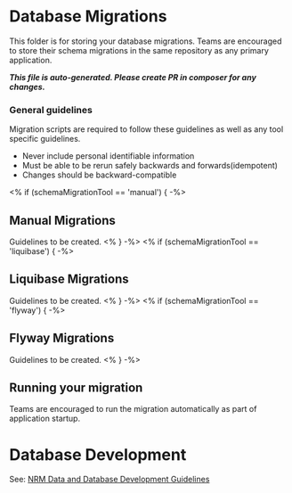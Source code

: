 # Database Migrations

This folder is for storing your database migrations. Teams are encouraged to store their schema migrations in the same repository as any primary application.

***This file is auto-generated. Please create PR in composer for any changes.***

### General guidelines

Migration scripts are required to follow these guidelines as well as any tool specific guidelines.

* Never include personal identifiable information
* Must be able to be rerun safely backwards and forwards(idempotent)
* Changes should be backward-compatible

<% if (schemaMigrationTool == 'manual') { -%>
## Manual Migrations

Guidelines to be created.
<% } -%>
<% if (schemaMigrationTool == 'liquibase') { -%>
## Liquibase Migrations

Guidelines to be created.
<% } -%>
<% if (schemaMigrationTool == 'flyway') { -%>
## Flyway Migrations

Guidelines to be created.
<% } -%>

## Running your migration

Teams are encouraged to run the migration automatically as part of application startup.

# Database Development

See: [NRM Data and Database Development Guidelines](https://apps.nrs.gov.bc.ca/int/confluence/x/vQbxAQ)